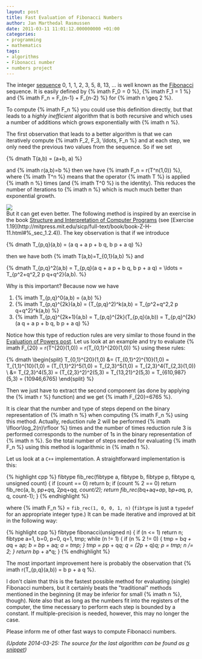 ```yaml
---
layout: post
title: Fast Evaluation of Fibonacci Numbers
author: Jan Marthedal Rasmussen
date: 2011-03-11 11:01:12.000000000 +01:00
categories:
- programming
- mathematics
tags:
- algorithms
- Fibonacci number
- numbers project
---
```

The integer [sequence](http://oeis.org/A000045) 0, 1, 1, 2, 3, 5, 8, 13, &#8230; is well known as the [Fibonacci](http://en.wikipedia.org/wiki/Fibonacci) sequence. It is easily defined by {% imath F_0 = 0 %}, {% imath F_1 = 1 %} and {% imath F_n = F_{n-1} + F_{n-2} %} for {% imath n \geq 2 %}.

To compute {% imath F_n %} you could use this definition directly, but that leads to a *highly inefficient* algorithm that is both recursive and which uses a number of additions which grows exponentially with {% imath n %}.<span></span>

The first observation that leads to a better algorithm is that we can iteratively compute {% imath F_2, F_3, \ldots, F_n %} and at each step, we only need the previous two values from the sequence. So if we set

{% dmath T(a,b) = (a+b, a) %}

and {% imath r(a,b)=b %} then we have {% imath F_n = r(T^n(1,0)) %}, where {% imath T^n %} means that the operator {% imath T %} is applied {% imath n %} times (and {% imath T^0 %} is the identity). This reduces the number of iterations to {% imath n %} which is much much better than exponential growth.

<div class="pull-right"><a href="{% amazon sicp %}"><img src="{% bookcover sicp %}" /></a></div>
But it can get even better. The following method is inspired by an exercise in the book <a href="{% amazon sicp %}">Structure and Interpretation of Computer Programs</a> (see [Exercise 1.19](http://mitpress.mit.edu/sicp/full-text/book/book-Z-H-11.html#%_sec_1.2.4)). The key observation is that if we introduce

{% dmath T_{p,q}(a,b) = (a q + a p + b q, b p + a q) %}

then we have both {% imath T(a,b)=T_{0,1}(a,b) %} and

{% dmath T_{p,q}^2(a,b) = T_{p,q}(a q + a p + b q, b p + a q) = \ldots = T_{p^2+q^2,2 p q+q^2}(a,b). %}

Why is this important? Because now we have

1. {% imath T_{p,q}^0(a,b) = (a,b) %}
2. {% imath T_{p,q}^{2k}(a,b) = (T_{p,q}^2)^k(a,b) = T_{p^2+q^2,2 p q+q^2}^k(a,b) %}
3. {% imath T_{p,q}^{2k+1}(a,b) = T_{p,q}^{2k}(T_{p,q}(a,b)) = T_{p,q}^{2k}(a q + a p + b q, b p + a q) %}

Notice how this type of reduction rules are very similar to those found in the [Evaluation of Powers post](/2011/01/evaluation-of-powers.html). Let us look at an example and try to evaluate {% imath F_{20} = r(T^{20}(1,0)) = r(T_{0,1}^{20}(1,0)) %} using these rules:

{% dmath \begin{split} T_{0,1}^{20}(1,0) &= (T_{0,1}^2)^{10}(1,0) = T_{1,1}^{10}(1,0) = (T_{1,1}^2)^5(1,0) = T_{2,3}^5(1,0) = T_{2,3}^4(T_{2,3}(1,0)) \\ &= T_{2,3}^4(5,3) = (T_{2,3}^2)^2(5,3) = T_{13,21}^2(5,3) = T_{610,987}(5,3) = (10946,6765) \end{split} %}

Then we just have to extract the second component (as done by applying the {% imath r %} function) and we get {% imath F_{20}=6765 %}.

It is clear that the number and type of steps depend on the binary representation of {% imath n %} when computing {% imath F_n %} using this method. Actually, reduction rule 2 will be performed {% imath \lfloor\log_2(n)\rfloor %} times and the number of times reduction rule 3 is performed corresponds to the number of 1s in the binary representation of {% imath n %}. So the total number of steps needed for evaluating {% imath F_n %} using this method is logarithmic in {% imath n %}.

Let us look at a `C++` implementation. A straightforward implementation is this:

{% highlight cpp %}
fibtype fib_rec(fibtype a, fibtype b, fibtype p, fibtype q, unsigned count) {
  if (count == 0)
    return b;
  if (count % 2 == 0)
    return fib_rec(a, b, p*p+q*q, 2*p*q+q*q, count/2);
  return fib_rec(b*q+a*q+a*p, b*p+a*q, p, q, count-1);
}
{% endhighlight %}

where {% imath F_n %} = `fib_rec(1, 0, 0, 1, n)` (`fibtype` is just a `typedef` for an appropriate integer type.) It can be made iterative and improved at bit in the following way:

{% highlight cpp %}
fibtype fibonacci(unsigned n) {
  if (n <= 1) return n;
  fibtype a=1, b=0, p=0, q=1, tmp;
  while (n != 1) {
    if (n % 2 != 0) {
        tmp = b*q + a*q + a*p;
        b   = b*p + a*q;
        a   = tmp;
    }
    tmp = p*p + q*q;
    q   = (2*p + q)*q;
    p   = tmp;
    n /= 2;
  }
  return b*p + a*q;
}
{% endhighlight %}

The most important improvement here is probably the observation that {% imath r(T_{p,q}(a,b)) = b p + a q %}.

I don't claim that this is the fastest possible method for evaluating (single) Fibonacci numbers, but it certainly beats the "traditional" methods mentioned in the beginning (it may be inferior for small {% imath n %}, though). Note also that as long as the numbers fit into the registers of the computer, the time necessary to perform each step is bounded by a constant. If multiple-precision is needed, however, this may no longer the case.

Please inform me of other fast ways to compute Fibonacci numbers.

*(Update 2014-03-25: The source for the last algorithm can be found as [a snippet](https://github.com/janmarthedal/snippets/blob/master/c++/kanooth/snippets/fibonacci_number.hpp))*

